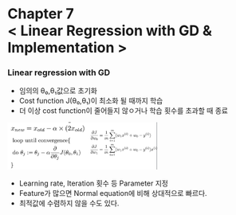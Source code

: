 Chapter 7<br/>
< Linear Regression with GD & Implementation >
===============================


### Linear regression with GD
- 임의의 θ₀,θ₁값으로 초기화
- Cost function J(θ₀,θ₁)이 최소화 될 때까지 학습
- 더 이상 cost function이 줄어들지 않ㅇ거나 학습 횟수를 초과할 때 종료

<img src="https://github.com/alstn2468/Python_For_Machine_Learning/blob/master/Chapter.7/img/19.png" width="300" height="auto">

- Learning rate, Iteration 횟수 등 Parameter 지정
- Feature가 많으면 Normal equation에 비해 상대적으로 빠르다.
- 최적값에 수렴하지 않을 수도 있다.

